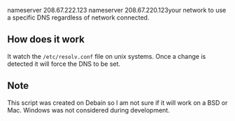 nameserver 208.67.222.123
nameserver 208.67.220.123your network to use a specific DNS regardless of network connected.
## How does it work
It watch the `/etc/resolv.conf` file on unix systems. Once a change is detected it will force the DNS
to be set.

## Note
This script was created on Debain so I am not sure if it will work on a BSD or Mac. Windows was not
considered during development.
